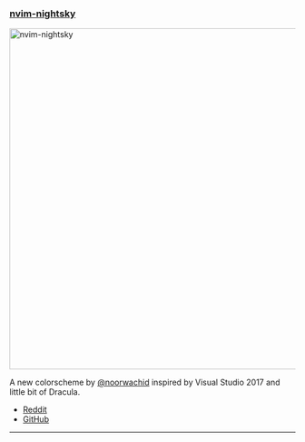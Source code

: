 <h3 id="new-nightsky-colorscheme">
  <a href="#new-nightsky-colorscheme">
    <span class="icon-text">
      <span class="icon">
        <i class="fa-solid fa-book"></i>
      </span>
    </span>
    <span>nvim-nightsky</span>
  </a>
</h3>

<img alt="nvim-nightsky" src="https://user-images.githubusercontent.com/42460975/212535790-c0cce1aa-72bb-4c53-ad01-e05074a4b7f2.png" width=600px>

A new colorscheme by [@noorwachid](https://github.com/noorwachid) inspired by Visual Studio 2017 and little bit of 
Dracula.

- [Reddit](https://www.reddit.com/r/neovim/comments/10cizxx/colorscheme_nightsky_somewhere_between_the_stars/)
- [GitHub](https://github.com/noorwachid/nvim-nightsky)

---
